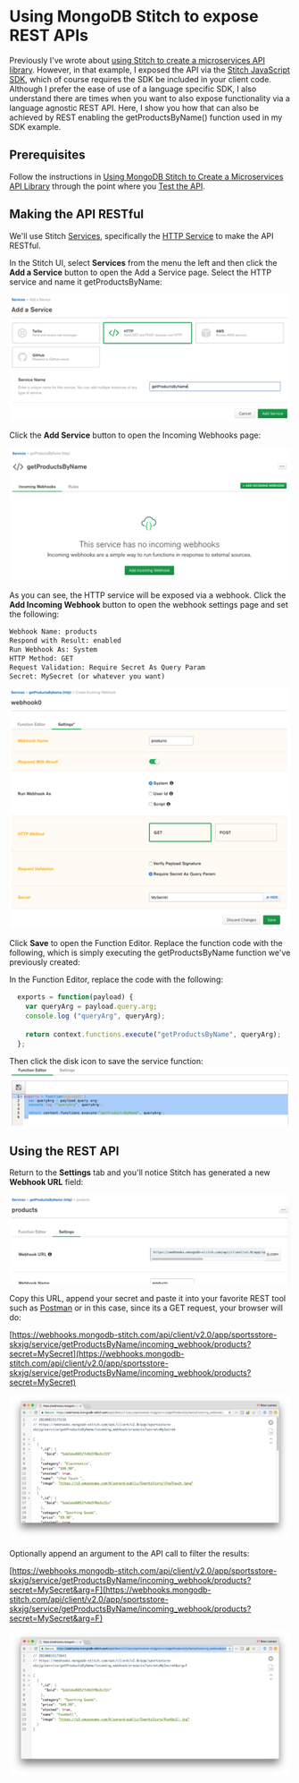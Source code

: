 # Using MongoDB Stitch to expose REST APIs

Previously I've wrote about [using Stitch to create a microservices API library](https://github.com/wbleonard/stitch-api-react). However, in that example, I exposed the API via the [Stitch JavaScript SDK](https://s3.amazonaws.com/stitch-sdks/js/docs/master/index.html), which of course requires the SDK be included in your client code. Although I prefer the ease of use of a language specific SDK, I also understand there are times when you want to also expose functionality via a language agnostic REST API. Here, I show you how that can also be achieved by REST enabling the getProductsByName() function used in my SDK example. 

## Prerequisites

Follow the instructions in [Using MongoDB Stitch to Create a Microservices API Library](https://github.com/wbleonard/stitch-api-react) through the point where you [Test the API](https://github.com/wbleonard/stitch-api-react#test-the-api-1).

## Making the API RESTful

We'll use Stitch [Services](https://docs.mongodb.com/stitch/services/), specifically the [HTTP Service](https://docs.mongodb.com/stitch/reference/partner-services/http/) to make the API RESTful.

In the Stitch UI, select **Services** from the menu the left and then click the **Add a Service** button to open the Add a Service page. Select the HTTP service and name it getProductsByName:

![](images/add-a-service.png)

Click the **Add Service** button to open the Incoming Webhooks page:

![](images/add-service.png)

As you can see, the HTTP service will be exposed via a webhook. Click the **Add Incoming Webhook** button to open the webhook settings page and set the following:

    Webhook Name: products
    Respond with Result: enabled
    Run Webhook As: System
    HTTP Method: GET
    Request Validation: Require Secret As Query Param
    Secret: MySecret (or whatever you want)

![](images/webhook-settings.png)

Click **Save** to open the Function Editor. Replace the function code with the following, which is simply executing the getProductsByName function we've previously created:

In the Function Editor, replace the code with the following:
```javascript
  exports = function(payload) {
    var queryArg = payload.query.arg;
    console.log ("queryArg", queryArg);
  
    return context.functions.execute("getProductsByName", queryArg);
  };
```

Then click the disk icon to save the service function:
 ![](images/service-function.png)

 ## Using the REST API

 Return to the **Settings** tab and you'll notice Stitch has generated a new **Webhook URL** field:

 ![](images/webhook-url.png)

 Copy this URL, append your secret and paste it into your favorite REST tool such as [Postman](https://www.getpostman.com/) or in this case, since its a GET request, your browser will do:

 [https://webhooks.mongodb-stitch.com/api/client/v2.0/app/sportsstore-skxjg/service/getProductsByName/incoming_webhook/products?secret=MySecret](https://webhooks.mongodb-stitch.com/api/client/v2.0/app/sportsstore-skxjg/service/getProductsByName/incoming_webhook/products?secret=MySecret)

![](images/browser.png)

Optionally append an argument to the API call to filter the results:

[https://webhooks.mongodb-stitch.com/api/client/v2.0/app/sportsstore-skxjg/service/getProductsByName/incoming_webhook/products?secret=MySecret&arg=F](https://webhooks.mongodb-stitch.com/api/client/v2.0/app/sportsstore-skxjg/service/getProductsByName/incoming_webhook/products?secret=MySecret&arg=F)

![](images/browser-arg.png)
















